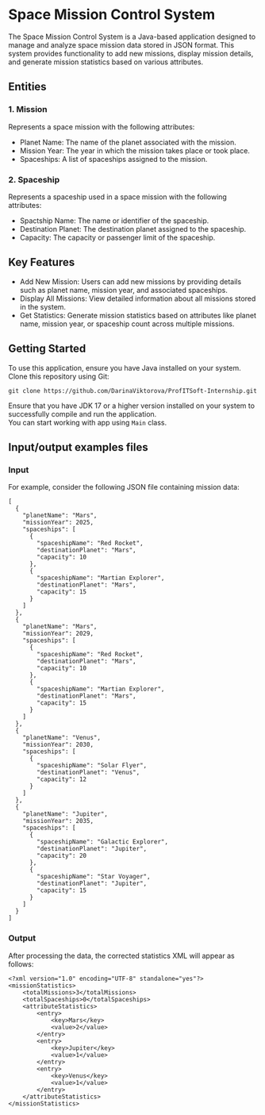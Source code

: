 # Space Mission Control System <br/>
The Space Mission Control System is a Java-based application designed to manage and analyze space mission data stored in JSON format. This system provides functionality to add new missions, display mission details, and generate mission statistics based on various attributes.
## Entities
### 1. Mission
Represents a space mission with the following attributes:
- Planet Name: The name of the planet associated with the mission.
- Mission Year: The year in which the mission takes place or took place.
- Spaceships: A list of spaceships assigned to the mission.
### 2. Spaceship
Represents a spaceship used in a space mission with the following attributes:
- Spactship Name:  The name or identifier of the spaceship.
- Destination Planet: The destination planet assigned to the spaceship.
- Capacity: The capacity or passenger limit of the spaceship.
## Key Features
- Add New Mission: Users can add new missions by providing details such as planet name, mission year, and associated spaceships.
- Display All Missions: View detailed information about all missions stored in the system.
- Get Statistics: Generate mission statistics based on attributes like planet name, mission year, or spaceship count across multiple missions.
## Getting Started
To use this application, ensure you have Java installed on your system. Clone this repository using Git:
```
git clone https://github.com/DarinaViktorova/ProfITSoft-Internship.git
```
Ensure that you have JDK 17 or a higher version installed on your system to successfully compile and run the application. <br/>
You can start working with app using `Main` class.
## Input/output examples files
### Input
For example, consider the following JSON file containing mission data:
```
[
  {
    "planetName": "Mars",
    "missionYear": 2025,
    "spaceships": [
      {
        "spaceshipName": "Red Rocket",
        "destinationPlanet": "Mars",
        "capacity": 10
      },
      {
        "spaceshipName": "Martian Explorer",
        "destinationPlanet": "Mars",
        "capacity": 15
      }
    ]
  },
  {
    "planetName": "Mars",
    "missionYear": 2029,
    "spaceships": [
      {
        "spaceshipName": "Red Rocket",
        "destinationPlanet": "Mars",
        "capacity": 10
      },
      {
        "spaceshipName": "Martian Explorer",
        "destinationPlanet": "Mars",
        "capacity": 15
      }
    ]
  },
  {
    "planetName": "Venus",
    "missionYear": 2030,
    "spaceships": [
      {
        "spaceshipName": "Solar Flyer",
        "destinationPlanet": "Venus",
        "capacity": 12
      }
    ]
  },
  {
    "planetName": "Jupiter",
    "missionYear": 2035,
    "spaceships": [
      {
        "spaceshipName": "Galactic Explorer",
        "destinationPlanet": "Jupiter",
        "capacity": 20
      },
      {
        "spaceshipName": "Star Voyager",
        "destinationPlanet": "Jupiter",
        "capacity": 15
      }
    ]
  }
]
```
### Output
After processing the data, the corrected statistics XML will appear as follows:
```
<?xml version="1.0" encoding="UTF-8" standalone="yes"?>
<missionStatistics>
    <totalMissions>3</totalMissions>
    <totalSpaceships>0</totalSpaceships>
    <attributeStatistics>
        <entry>
            <key>Mars</key>
            <value>2</value>
        </entry>
        <entry>
            <key>Jupiter</key>
            <value>1</value>
        </entry>
        <entry>
            <key>Venus</key>
            <value>1</value>
        </entry>
    </attributeStatistics>
</missionStatistics>
```

